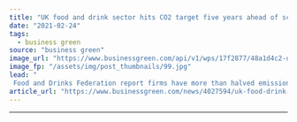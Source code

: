 ```yaml
---
title: "UK food and drink sector hits CO2 target five years ahead of schedule"
date: "2021-02-24"
tags: 
  - business green
source: "business green"
image_url: "https://www.businessgreen.com/api/v1/wps/17f2877/48a1d4c2-d49c-4cad-a5ec-d490c6d49892/2/iStock-1198228340-supermarket-food-drink-trolley-aisle-185x114.jpg"
image_fp: "/assets/img/post_thumbnails/99.jpg"
lead: "
 Food and Drinks Federation report firms have more than halved emissions since 1990, while also cutting down on waste ..."
article_url: "https://www.businessgreen.com/news/4027594/uk-food-drink-sector-hits-co2-target-ahead-schedule"
---
```


---
